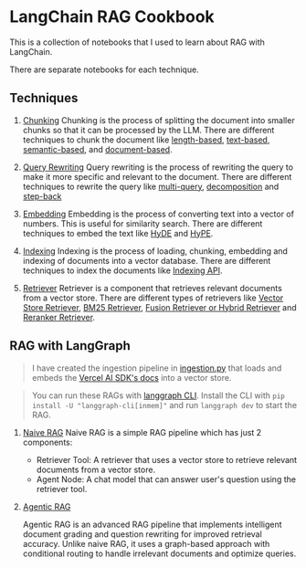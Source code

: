 # LangChain RAG Cookbook

This is a collection of notebooks that I used to learn about RAG with LangChain.

There are separate notebooks for each technique.

## Techniques

1. [Chunking](./techniques/chunking/README.md)
   Chunking is the process of splitting the document into smaller chunks so that it can be processed by the LLM. There are different techniques to chunk the document like [length-based](./techniques/chunking/length-based-chunking.ipynb), [text-based](./techniques/chunking/text-based-chunking.ipynb), [semantic-based](./techniques/chunking/semantic-based-chunking.ipynb), and [document-based](./techniques/chunking/document-based-chunking.ipynb).

2. [Query Rewriting](./techniques/query-rewriting/README.md)
   Query rewriting is the process of rewriting the query to make it more specific and relevant to the document. There are different techniques to rewrite the query like [multi-query](./techniques/query-rewriting/multi-query-rewriting.ipynb), [decomposition](./techniques/query-rewriting/decomposition-query-rewriting.ipynb) and [step-back](./techniques/query-rewriting/step-back-query-rewriting.ipynb)

3. [Embedding](./techniques/embedding/README.md)
   Embedding is the process of converting text into a vector of numbers. This is useful for similarity search. There are different techniques to embed the text like [HyDE](./techniques/embedding/hype-embedding.ipynb) and [HyPE](./techniques/embedding/hype-embedding.ipynb).

4. [Indexing](./techniques/indexing/README.md)
   Indexing is the process of loading, chunking, embedding and indexing of documents into a vector database. There are different techniques to index the documents like [Indexing API](./techniques/indexing/indexing-api.ipynb).

5. [Retriever](./techniques/retriever/README.md)
   Retriever is a component that retrieves relevant documents from a vector store. There are different types of retrievers like [Vector Store Retriever](./techniques/retriever/vector-store-retriever.ipynb), [BM25 Retriever](./techniques/retriever/bm25-retriever.ipynb), [Fusion Retriever or Hybrid Retriever](./techniques/retriever/fusion-retriever.ipynb) and [Reranker Retriever](./techniques/retriever/reranker-retriever.ipynb).

## RAG with LangGraph

> I have created the ingestion pipeline in [ingestion.py](./rag/ingestion.py) that loads and embeds the [Vercel AI SDK's docs](https://ai-sdk.dev/docs/foundations) into a vector store.

> You can run these RAGs with [langgraph CLI](https://langchain-ai.github.io/langgraph/cloud/reference/cli/#langgraph-cli). Install the CLI with `pip install -U "langgraph-cli[inmem]"` and run `langgraph dev` to start the RAG.

1. [Naive RAG](./rag/naive_rag.py)
   Naive RAG is a simple RAG pipeline which has just 2 components:

   - Retriever Tool: A retriever that uses a vector store to retrieve relevant documents from a vector store.
   - Agent Node: A chat model that can answer user's question using the retriever tool.

2. [Agentic RAG](./rag/agentic_rag.py)

   Agentic RAG is an advanced RAG pipeline that implements intelligent document grading and question rewriting for improved retrieval accuracy. Unlike naive RAG, it uses a graph-based approach with conditional routing to handle irrelevant documents and optimize queries.
